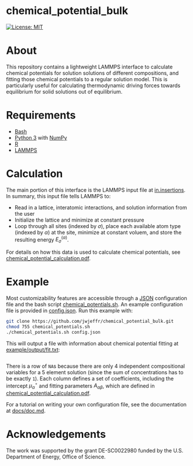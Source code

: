 # chemical_potential_bulk

[![License: MIT](https://img.shields.io/badge/License-MIT-yellow.svg)](https://opensource.org/licenses/MIT)

# About

This repository contains a lightweight LAMMPS interface to calculate chemical potentials for solution solutions of different compositions, and fitting those chemical potentials to a regular solution model. This is particularly useful for calculating thermodynamic driving forces towards equilibrium for solid solutions out of equilibrium.

# Requirements

- [Bash](https://www.gnu.org/software/bash/)
- [Python 3](https://www.python.org/) with [NumPy](https://numpy.org/)
- [R](https://www.r-project.org/)
- [LAMMPS](https://www.lammps.org/)

# Calculation

The main portion of this interface is the LAMMPS input file at [in.insertions](https://github.com/jwjeffr/chemical_potential_bulk/blob/main/in.insertions). In summary, this input file tells LAMMPS to:

- Read in a lattice, interatomic interactions, and solution information from the user
- Initialize the lattice and minimize at constant pressure
- Loop through all sites (indexed by $\sigma$), place each available atom type (indexed by $\alpha$) at the site, minimize at constant voluem, and store the resulting energy $E_\sigma^{(\alpha)}$.

For details on how this data is used to calculate chemical potentials, see [chemical_potential_calculation.pdf](https://github.com/jwjeffr/chemical_potential_bulk/blob/main/chemical_potential_calculation.pdf).

# Example

Most customizability features are accessible through a [JSON](https://en.wikipedia.org/wiki/JSON) configuration file and the bash script [chemical_potentials.sh](https://github.com/jwjeffr/chemical_potential_bulk/blob/main/chemical_potentials.sh). An example configuration file is provided in [config.json](https://github.com/jwjeffr/chemical_potential_bulk/blob/main/config.json). Run this example with:

```bash
git clone https://github.com/jwjeffr/chemical_potential_bulk.git
chmod 755 chemical_potentials.sh
./chemical_potentials.sh config.json
```

This will output a file with information about chemical potential fitting at [example/output/fit.txt](https://github.com/jwjeffr/chemical_potential_bulk/blob/main/example/output/fit.txt):

```

```

There is a row of ``NA``s because there are only 4 independent compositional variables for a 5 element solution (since the sum of concentrations has to be exactly ``1``). Each column defines a set of coefficients, including the intercept $\mu_\alpha^\circ$ and fitting parameters $A_{\alpha\beta}$, which are defined in [chemical_potential_calculation.pdf](https://github.com/jwjeffr/chemical_potential_bulk/blob/main/chemical_potential_calculation.pdf).

For a tutorial on writing your own configuration file, see the documentation at [docs/doc.md](https://github.com/jwjeffr/chemical_potential_bulk/blob/main/docs/doc.md).

# Acknowledgements

The  work  was  supported  by  the  grant  DE-SC0022980 funded by the U.S. Department of Energy,  Office of Science.